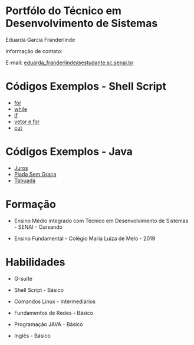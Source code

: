 # Portfólo do Técnico em Desenvolvimento de Sistemas
Eduarda Garcia Franderlinde

Informação de contato:

E-mail: eduarda_franderlinde@estudante.sc.senai.br
 

# Códigos Exemplos - Shell  Script 
- [for](Fundamentos_TI/Exemplos/Produtos.sh)
- [while](Fundamentos_TI/Exemplos/Ordem_crescente.sh)
- [if](Fundamentos_TI/Exemplos/Estrutura_seleção.sh)
- [vetor e for](Fundamentos_TI/Vetor/Exercício_1.sh)
- [cut](Fundamentos_TI/Corte_Comando/alfabetica.sh)

# Códigos Exemplos - Java
- [Juros](Lógica_Computacional/Juros.java)
- [Piada Sem Graça](Lógica_Computacional/Piada.java)
- [Tabuada](Lógica_Computacional/Tabuada.java)

# Formação 
* Ensino Médio integrado com Técnico em Desenvolvimento de Sistemas - SENAI - Cursando

* Ensino Fundamental - Colégio Maria Luiza de Melo - 2019

# Habilidades

* G-suite

* Shell Script - Básico

* Comandos Linux - Intermediários 

* Fundamentos de Redes -  Básico

* Programação JAVA - Básico

* Inglês - Básico 
